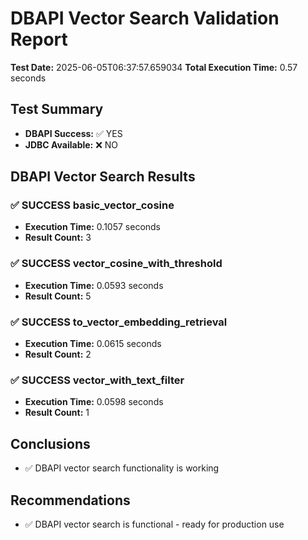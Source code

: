 # DBAPI Vector Search Validation Report

**Test Date:** 2025-06-05T06:37:57.659034
**Total Execution Time:** 0.57 seconds

## Test Summary

- **DBAPI Success:** ✅ YES
- **JDBC Available:** ❌ NO

## DBAPI Vector Search Results

### ✅ SUCCESS basic_vector_cosine
- **Execution Time:** 0.1057 seconds
- **Result Count:** 3

### ✅ SUCCESS vector_cosine_with_threshold
- **Execution Time:** 0.0593 seconds
- **Result Count:** 5

### ✅ SUCCESS to_vector_embedding_retrieval
- **Execution Time:** 0.0615 seconds
- **Result Count:** 2

### ✅ SUCCESS vector_with_text_filter
- **Execution Time:** 0.0598 seconds
- **Result Count:** 1

## Conclusions

- ✅ DBAPI vector search functionality is working

## Recommendations

- ✅ DBAPI vector search is functional - ready for production use
